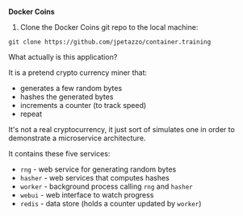 **Docker Coins**

1. Clone the Docker Coins git repo to the local machine:

```execute
git clone https://github.com/jpetazzo/container.training
```

What actually is this application?

It is a pretend crypto currency miner that:

* generates a few random bytes
* hashes the generated bytes
* increments a counter (to track speed)
* repeat

It's not a real cryptocurrency, it just sort of simulates one in order to demonstrate a microservice architecture.

It contains these five services:

* `rng` - web service for generating random bytes
* `hasher` - web services that computes hashes
* `worker` - background process calling `rng` and `hasher`
* `webui` - web interface to watch progress
* `redis` - data store (holds a counter updated by `worker`)
